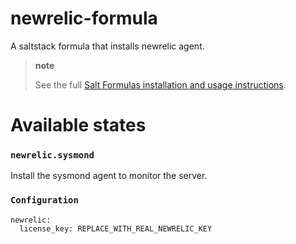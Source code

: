 newrelic-formula
================

A saltstack formula that installs newrelic agent.

> **note**
>
>    See the full [Salt Formulas installation and usage instructions][].

Available states
================

### `newrelic.sysmond`

Install the sysmond agent to monitor the server.

### `Configuration`

    newrelic:
      license_key: REPLACE_WITH_REAL_NEWRELIC_KEY

  [Salt Formulas installation and usage instructions]: http://docs.saltstack.com/topics/conventions/formulas.html
